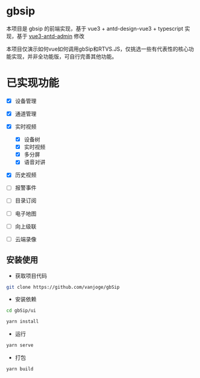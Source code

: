 # gbsip

本项目是 gbsip 的前端实现，基于 vue3 + antd-design-vue3 + typescript 实现，基于 [vue3-antd-admin](https://github.com/buqiyuan/vue3-antd-admin) 修改

本项目仅演示如何vue如何调用gbSip和RTVS.JS，仅挑选一些有代表性的核心功能实现，并非全功能版，可自行完善其他功能。

# 已实现功能
- [X] 设备管理
- [X] 通道管理
- [X] 实时视频
    - [X] 设备树
    - [X] 实时视频
    - [X] 多分屏
    - [X] 语音对讲
- [X] 历史视频
- [ ] 报警事件
- [ ] 目录订阅
- [ ] 电子地图
- [ ] 向上级联
- [ ] 云端录像


## 安装使用

- 获取项目代码

```bash
git clone https://github.com/vanjoge/gbSip
```

- 安装依赖

```bash
cd gbSip/ui

yarn install

```

- 运行

```bash
yarn serve
```

- 打包

```bash
yarn build
```
